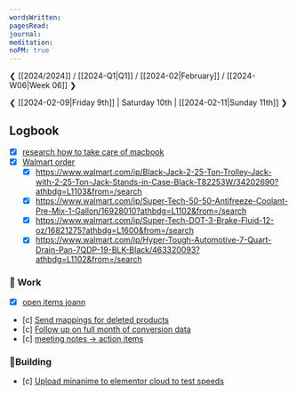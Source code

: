 ```yaml
---
wordsWritten: 
pagesRead: 
journal: 
meditation: 
noPM: true
---
```

❮ [[2024/2024]] / [[2024-Q1|Q1]] / [[2024-02|February]] / [[2024-W06|Week 06]] ❯

❮ [[2024-02-09|Friday 9th]] | Saturday 10th | [[2024-02-11|Sunday 11th]] ❯



## Logbook
- [x] [research how to take care of macbook](things:///show?id=Wh43aK2DcmMj21XaNBFeMP)
- [x] [Walmart order](things:///show?id=BtbvmT1cLtPXTMFzQFmPyD)
	- [x] https://www.walmart.com/ip/Black-Jack-2-25-Ton-Trolley-Jack-with-2-25-Ton-Jack-Stands-in-Case-Black-T82253W/34202690?athbdg=L1103&from=/search
	- [x] https://www.walmart.com/ip/Super-Tech-50-50-Antifreeze-Coolant-Pre-Mix-1-Gallon/16928010?athbdg=L1102&from=/search
	- [x] https://www.walmart.com/ip/Super-Tech-DOT-3-Brake-Fluid-12-oz/16821275?athbdg=L1600&from=/search
	- [x] https://www.walmart.com/ip/Hyper-Tough-Automotive-7-Quart-Drain-Pan-7QDP-19-BLK-Black/463320093?athbdg=L1102&from=/search

### 💼 Work
- [x] [open items joann](things:///show?id=HmxvkPaWgcrNeJLvSpDCGh)
- [c] [Send mappings for deleted products](things:///show?id=817PcmbHR1tzW96LWGCR1c)
- [c] [Follow up on full month of conversion data](things:///show?id=LZFUcsRTfZhiSQGqgbXgvv)
- [c] [meeting notes -> action items](things:///show?id=M8VKcRC8ZRy4bBujJp9y3y)

### 🧪Building
- [c] [Upload minanime to elementor cloud to test speeds](things:///show?id=DgpUWcMbaScizk2CpxRBgt)